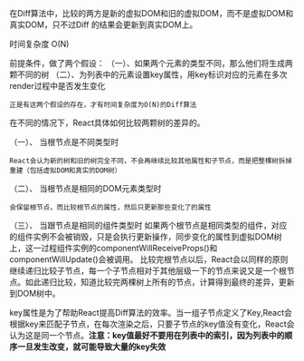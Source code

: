 在Diff算法中，比较的两方是新的虚拟DOM和旧的虚拟DOM，而不是虚拟DOM和真实DOM，只不过Diff 的结果会更新到真实DOM上。

时间复杂度 O(N)

前提条件，做了两个假设：
（一）、如果两个元素的类型不同，那么他们将生成两颗不同的树
（二）、为列表中的元素设置key属性，用key标识对应的元素在多次render过程中是否发生变化

    正是有这两个假设的存在，才有时间复杂度为O(N)的Diff算法

在不同的情况下，React具体如何比较两颗树的差异的。

（一）、
    当根节点是不同类型时

    React会认为新的树和旧的树完全不同，不会再继续比较其他属性和子节点，而是把整棵树拆掉重建（包括虚拟DOM和真实的DOM树）


（二）、
    当根节点是相同的DOM元素类型时

    会保留根节点，而比较根节点的属性，然后只更新那些变化了的属性
（三）、
    当跟节点是相同的组件类型时
    如果两个根节点是相同类型的组件，对应的组件实例不会被销毁，只是会执行更新操作，同步变化的属性到虚拟DOM树上，这一过程组件实例的componentWillReceiveProps()和componentWillUpdate()会被调用。
    比较完根节点以后，React会以同样的原则继续递归比较子节点，每一个子节点相对于其他层级一下的节点来说又是一个根节点。如此递归比较，知道比较完两棵树上所有的节点，计算得到最终的差异，更新到DOM树中。


key属性是为了帮助React提高Diff算法的效率。当一组子节点定义了Key,React会根据key来匹配子节点，在每次渲染之后，只要子节点的key值没有变化，React会认为这是同一个节点。**注意：key值最好不要用在列表中的索引，因为列表中的顺序一旦发生改变，就可能导致大量的key失效**